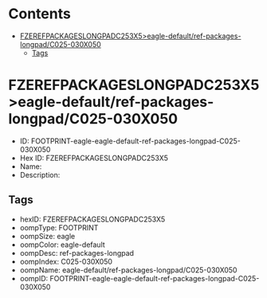 



Contents
========

* [FZEREFPACKAGESLONGPADC253X5>eagle-default/ref-packages-longpad/C025-030X050](#fzerefpackageslongpadc253x5eagle-defaultref-packages-longpadc025-030x050)
	* [Tags](#tags)

# FZEREFPACKAGESLONGPADC253X5>eagle-default/ref-packages-longpad/C025-030X050

- ID: FOOTPRINT-eagle-eagle-default-ref-packages-longpad-C025-030X050
- Hex ID: FZEREFPACKAGESLONGPADC253X5
- Name: 
- Description: 

## Tags

- hexID: FZEREFPACKAGESLONGPADC253X5
- oompType: FOOTPRINT
- oompSize: eagle
- oompColor: eagle-default
- oompDesc: ref-packages-longpad
- oompIndex: C025-030X050
- oompName: eagle-default/ref-packages-longpad/C025-030X050
- oompID: FOOTPRINT-eagle-eagle-default-ref-packages-longpad-C025-030X050
